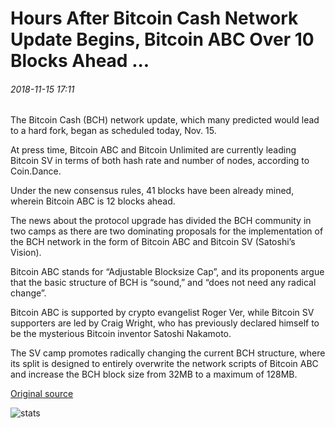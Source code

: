 # Hours After Bitcoin Cash Network Update Begins, Bitcoin ABC Over 10 Blocks Ahead ...

###### 2018-11-15 17:11

The Bitcoin Cash (BCH) network update, which many predicted would lead to a hard fork, began as scheduled today, Nov. 15.

At press time, Bitcoin ABC and Bitcoin Unlimited are currently leading Bitcoin SV in terms of both hash rate and number of nodes, according to Coin.Dance.

Under the new consensus rules, 41 blocks have been already mined, wherein Bitcoin ABC is 12 blocks ahead.

The news about the protocol upgrade has divided the BCH community in two camps as there are two dominating proposals for the implementation of the BCH network in the form of Bitcoin ABC and Bitcoin SV (Satoshi’s Vision).

Bitcoin ABC stands for “Adjustable Blocksize Cap”, and its proponents argue that the basic structure of BCH is “sound,” and “does not need any radical change”.

Bitcoin ABC is supported by crypto evangelist Roger Ver, while Bitcoin SV supporters are led by Craig Wright, who has previously declared himself to be the mysterious Bitcoin inventor Satoshi Nakamoto.

The SV camp promotes radically changing the current BCH structure, where its split is designed to entirely overwrite the network scripts of Bitcoin ABC and increase the BCH block size from 32MB to a maximum of 128MB.

[Original source](https://cointelegraph.com/news/hours-after-bitcoin-cash-network-update-begins-bitcoin-abc-over-10-blocks-ahead)

![stats](https://c.statcounter.com/11760860/0/a89fa40b/1/ "stats")